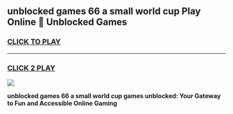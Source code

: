 
## unblocked games 66 a small world cup Play Online 👋 Unblocked Games
<h3>
<a href="https://premium.freeplayer.one?title=unblocked_games_66_a_small_world_cup&ref=19F">CLICK TO PLAY</a></h3>
<hr>

<h3>
<a href="https://premium.freeplayer.one?title=unblocked_games_66_a_small_world_cup&ref=19F">CLICK 2 PLAY</a>
  
</h3>

<a href="https://premium.freeplayer.one?title=unblocked_games_66_a_small_world_cup&ref=19F"><img src="https://clearcache.store/games.png"></a>


**unblocked games 66 a small world cup games unblocked: Your Gateway to Fun and Accessible Online Gaming**
